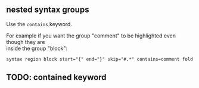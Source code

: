 ## nested syntax groups

Use the `contains` keyword.

For example if you want the group "comment" to be highlighted even though they are \
inside the group "block":
```
syntax region block start="{" end="}" skip="#.*" contains=comment fold
```

## TODO: contained keyword
